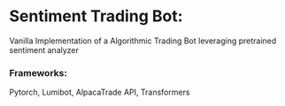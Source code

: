 # Sentiment Trading Bot: 

Vanilla Implementation of a Algorithmic Trading Bot leveraging pretrained sentiment analyzer

### Frameworks: 

Pytorch, Lumibot, AlpacaTrade API, Transformers
